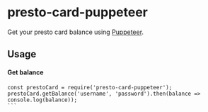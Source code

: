 # presto-card-puppeteer

Get your presto card balance using [Puppeteer](https://github.com/GoogleChrome/puppeteer).

## Usage

#### Get balance

````
const prestoCard = require('presto-card-puppeteer');
prestoCard.getBalance('username', 'password').then(balance => console.log(balance));
```
